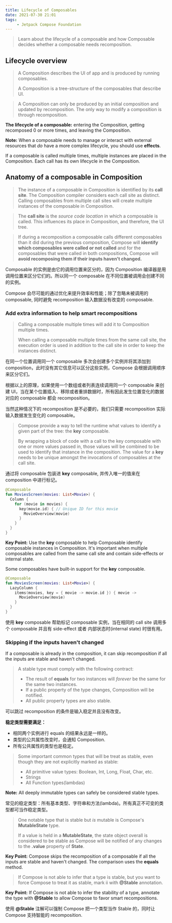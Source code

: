 ```yaml
---
title: Lifecycle of Composables
date: 2021-07-30 21:01
tags: 
     - Jetpack Compose Foundation
---
```


> Learn about the lifecycle of a composable and how Composable decides whether a composable needs recomposition.

## Lifecycle overview

> A Composition describes the UI of app and is produced by running composables.
>
> A Composition is a tree-structure of the composables that describe UI.

> A Composition can only be produced by an initial composition and updated by recomposition. The only way to modify a composition is through recomposition.

 **The lifecycle of a composable:** entering the Composition, getting recomposed 0 or more times, and leaving the Composition.

**Note:** When a composable needs to manage or interact with external resources that *do* have a more complex lifecycle, you should use **effects**.

If a composable is called multiple times, multiple instances are placed in the Composition. Each call has its own lifecycle in the Composition.

## Anatomy of a composable in Composition

> The instance of a composable in Composition is identified by its **call site**. The Composition compiler considers each call site as distinct. Calling composables from multiple call sites will create multiple instances of the composable in Composition.

> The **call site** is the *source code location* in which a composable is called. This influences its place in Composition, and therefore, the UI tree.

> If during a recomposition a composable calls different composables than it did during the previous composition, Compose will **identify which composables were called or not called** and for the composables that were called in both compositions, Compose will **avoid recomposing them if their inputs haven't changed.**

Composable 的实例是由它的调用位置来区分的，因为 Composition 编译器是用调用位置来区分它们的。所以同一个 composable 在不同位置被调用会创建不同的实例。

Compose 会尽可能的通过优化来提升效率和性能；除了忽略未被调用的 composable, 同时避免 recomposition 输入数据没有改变的 composable.

### Add extra information to help smart recompositions

> Calling a composable multiple times will add it to Composition multiple times.
>
> When calling a composable multiple times from the same call site, the execution order is used in addition to the call site in order to keep the instances distinct.

在同一个位置调用同一个 composable 多次会创建多个实例并将其添加到 composition，此时没有其它信息可以区分这些实例，Compose 会根据调用顺序来区分它们。

根据以上的原理，如果使用一个数组或者列表连续调用同一个 composable 来创建 UI，当在某个位置插入、移除或者重排数据时，所有因此发生位置变化的数据对应的 composable 都会 recomposition。

当然这种情况下的 recomposition 是不必要的，我们只需要 recomposition 实际输入数据发生变化的 composable。

> Compose provide a way to tell the runtime what values to identify a given part of the tree: the **key** composable.
>
> By wrapping a block of code with a call to the key composable with one or more values passed in, those values will be combined to be used to identify that instance in the composition. The value for a **key** needs to be unique amongst the invocations of composables at the call site.

通过将 composable 包装进 **key** composable, 并传入唯一的值来在 composition 中进行标记。

```kotlin
@Composable
fun MoviesScreen(movies: List<Movie>) {
  Column {
    for (movie in movies) {
      key(movie.id) { // Unique ID for this movie
        MovieOverview(movie)
      }
    }
  }
}
```

**Key Point:** Use the **key** composable to help Composable identify composable instances in Composition. It's important when multiple composables are called from the same call site and contain side-effects or internal state.

Some composables have built-in support for the **key** composable. 

```kotlin
@Composable
fun MoviesScreen(movies: List<Movie>) {
  LazyColumn {
    items(movies, key = { movie -> movie.id }) { movie ->
      MovieOverview(movie)
    }
  }
}
```

使用 **key** composable 帮助标记 composable 实例，当在相同的 call site 调用多个 composable 并且有 side-effect 或者 内部状态时(internal state) 时很有用。

### Skipping if the inputs haven't changed

If a composable is already in the composition, it can skip recomposition if all the inputs are stable and haven't changed.

> A stable type must comply with the following contract:
>
> - The result of **equals** for two instances will *forever* be the same for the same two instances.
> - If a public property of the type changes, Composition will be notified. 
> - All public property types are also stable.

可以跳过 recomposition 的条件是输入稳定并且没有改变。

**稳定类型需要满足：**

- 相同两个实例进行 equals 的结果永远是一样的。
- 类型的公共属性改变时，会通知 Composition.
- 所有公共属性的类型也是稳定。

> Some important common types that will be treat as stable, even though they are not explicitly marked as stable:
>
> - All primitive value types: Boolean, Int, Long, Float, Char, etc.
> - Strings
> - All Function types(lambdas)

**Note:** All deeply immutable types can safely be considered stable types.

常见的稳定类型：所有基本类型、字符串和方法(lambda)。所有真正不可变的类型都可当作稳定类型。

> One notable type that is stable but *is* mutable is Compose's **MutableState** type.
>
> If a value is held in a **MutableState**, the state object overall is considered to be stable as Compose will be notified of any changes to the **.value** property of **State**.

**Key Point:** Compose skips the recomposition of a composable if all the inputs are stable and haven't changed. The comparison uses the **equals** method.

> If Compose is not able to infer that a type is stable, but you want to force Compose to treat it as stable, mark ii with **@Stable** annotation.

**Key Point:** If Compose is not able to infer the stability of a type, annotate the type with **@Stable** to allow Compose to favor smart recompositions.

使用 **@Stable** 注解可以强制 Compose 把一个类型当作 Stable 的，同时让 Compose 支持智能的 recomposition.